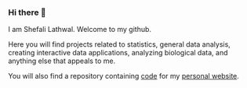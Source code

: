 ### Hi there 👋
I am Shefali Lathwal. Welcome to my github.

Here you will find projects related to statistics, general data analysis, creating interactive data applications, analyzing biological data, and anything else that appeals to me.

You will also find a repository containing [code](https://github.com/slathwal/slathwal.github.io) for my [personal website](slathwal.github.io).
<!--
**slathwal/slathwal** is a ✨ _special_ ✨ repository because its `README.md` (this file) appears on your GitHub profile.

Here are some ideas to get you started:

- 🔭 I’m currently working on ...
- 🌱 I’m currently learning ...
- 👯 I’m looking to collaborate on ...
- 🤔 I’m looking for help with ...
- 💬 Ask me about ...
- 📫 How to reach me: ...
- 😄 Pronouns: ...
- ⚡ Fun fact: ...
-->

